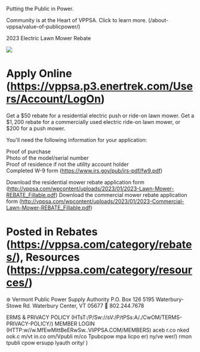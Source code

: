 Putting the Public in Power.  

Community is at the Heart of VPPSA. Click to learn more. (/about-vppsa/value-of-publicpower/)  

2023 Electric Lawn Mower Rebate  

![](images/d6a57f1a04ed5410969ff4550fea3754d9be5b30100fb887c3cf5522dc9b5fb2.jpg)  

# Apply Online (https://vppsa.p3.enertrek.com/Users/Account/LogOn)  

Get a $\$50$ rebate for a residential electric push or ride-on lawn mower. Get a $\$1,200$ rebate for a commercially used electric ride-on lawn mower, or $\$200$ for a push mower.  

You'll need the following information for your application:  

Proof of purchase   
Photo of the model/serial number   
Proof of residence if not the utility account holder   
Completed W-9 form (https://www.irs.gov/pub/irs-pdf/fw9.pdf)  

Download the residential mower rebate application form (http://vppsa.com/wpcontent/uploads/2023/01/2023-Lawn-Mower-REBATE_Fillable.pdf) Download the commercial mower rebate application form (http://vppsa.com/wpcontent/uploads/2023/01/2023-Commercial-Lawn-Mower-REBATE_Fillable.pdf)  

# Posted in Rebates (https://vppsa.com/category/rebates/), Resources (https://vppsa.com/category/resources/)  

$\circledcirc$ Vermont Public Power Supply Authority P.O. Box 126 5195 Waterbury-Stowe Rd. Waterbury Center, VT 05677  802.244.7678  

ERMS & PRIVACY POLICY (HTsT:/P/Sw://sV:/P/tPSs:A/./CwOM/TERMS-PRIVACY-POLICY/) MEMBER LOGIN (HTTP:w//w.MfEwMittBeERwSw..VliPPSA.COM/MEMBERS) aceb r.co nked ook.c m/vt in.co om/Vpubli m/co Tpubcpow mpa licpo er) ny/ve wer/) rmon tpubli cpow ersupp lyauth ority/ )  